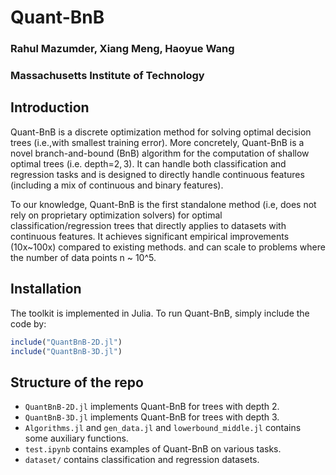 # Quant-BnB
### Rahul Mazumder, Xiang Meng, Haoyue Wang
### Massachusetts Institute of Technology

## Introduction
Quant-BnB is a discrete optimization method for solving optimal decision trees (i.e.,with smallest training error). More concretely, Quant-BnB is a novel branch-and-bound (BnB) algorithm for the computation of shallow optimal trees (i.e. depth=$2,3$). It can handle both classification and regression tasks and is designed to directly handle continuous features (including a mix of continuous and binary features). 

To our knowledge, Quant-BnB is the first standalone method (i.e, does not rely on proprietary optimization solvers) for optimal classification/regression trees that directly applies to datasets with continuous features. It achieves significant empirical improvements (10x~100x) compared to existing methods. and can scale to problems where the number of data points n ~ 10^5.

## Installation
The toolkit is implemented in Julia. To run Quant-BnB, simply include the code by:
```julia
include("QuantBnB-2D.jl")
include("QuantBnB-3D.jl")
```

## Structure of the repo

* `QuantBnB-2D.jl` implements Quant-BnB for trees with depth 2.
* `QuantBnB-3D.jl` implements Quant-BnB for trees with depth 3.
* `Algorithms.jl` and  `gen_data.jl` and `lowerbound_middle.jl`  contains some auxiliary functions.
* `test.ipynb` contains examples of Quant-BnB on various tasks.
* `dataset/` contains classification and regression datasets.
